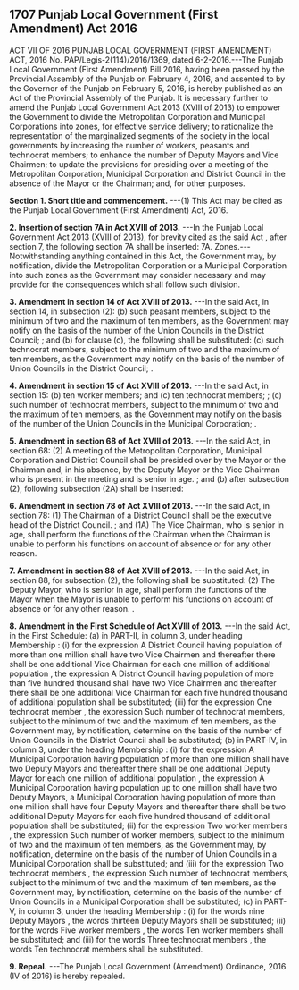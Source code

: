 ## 1707 Punjab Local Government (First Amendment) Act 2016
 
ACT VII OF 2016
PUNJAB LOCAL GOVERNMENT (FIRST AMENDMENT) ACT, 2016
No. PAP/Legis-2(114)/2016/1369, dated 6-2-2016.---The Punjab Local Government (First Amendment) Bill 2016, having been passed by the Provincial Assembly of the Punjab on February 4, 2016, and assented to by the Governor of the Punjab on February 5, 2016, is hereby published as an Act of the Provincial Assembly of the Punjab.
It is necessary further to amend the Punjab Local Government Act 2013 (XVIII of 2013) to empower the Government to divide the Metropolitan Corporation and Municipal Corporations into zones, for effective service delivery; to rationalize the representation of the marginalized segments of the society in the local governments by increasing the number of workers, peasants and technocrat members; to enhance the number of Deputy Mayors and Vice Chairmen; to update the provisions for presiding over a meeting of the Metropolitan Corporation, Municipal Corporation and District Council in the absence of the Mayor or the Chairman; and, for other purposes.

**Section 1. Short title and commencement.**
---(1) This Act may be cited as the Punjab Local Government (First Amendment) Act, 2016.

 

**2. Insertion of section 7A in Act XVIII of 2013.**
---In the Punjab Local Government Act 2013 (XVIII of 2013), for brevity cited as the said Act , after section 7, the following section 7A shall be inserted:
   7A. Zones.---Notwithstanding anything contained in this Act, the Government may, by notification, divide the Metropolitan Corporation or a Municipal Corporation into such zones as the Government may consider necessary and may provide for the consequences which shall follow such division.

 

**3. Amendment in section 14 of Act XVIII of 2013.**
---In the said Act, in section 14, in subsection (2):
   (b) such peasant members, subject to the minimum of two and the maximum of ten members, as the Government may notify on the basis of the number of the Union Councils in the District Council; ; and
   (b) for clause (c), the following shall be substituted:
   (c) such technocrat members, subject to the minimum of two and the maximum of ten members, as the Government may notify on the basis of the number of Union Councils in the District Council; .

 

**4. Amendment in section 15 of Act XVIII of 2013.**
---In the said Act, in section 15:
   (b) ten worker members; and
   (c) ten technocrat members; ;
   (c) such number of technocrat members, subject to the minimum of two and the maximum of ten members, as the Government may notify on the basis of the number of the Union Councils in the Municipal Corporation; .

 

**5. Amendment in section 68 of Act XVIII of 2013.**
---In the said Act, in section 68:
   (2) A meeting of the Metropolitan Corporation, Municipal Corporation and District Council shall be presided over by the Mayor or the Chairman and, in his absence, by the Deputy Mayor or the Vice Chairman who is present in the meeting and is senior in age. ; and
   (b) after subsection (2), following subsection (2A) shall be inserted:

 

**6. Amendment in section 78 of Act XVIII of 2013.**
---In the said Act, in section 78:
   (1) The Chairman of a District Council shall be the executive head of the District Council. ; and
   (1A) The Vice Chairman, who is senior in age, shall perform the functions of the Chairman when the Chairman is unable to perform his functions on account of absence or for any other reason.

 

**7. Amendment in section 88 of Act XVIII of 2013.**
---In the said Act, in section 88, for subsection (2), the following shall be substituted:
   (2) The Deputy Mayor, who is senior in age, shall perform the functions of the Mayor when the Mayor is unable to perform his functions on account of absence or for any other reason. .

 

**8. Amendment in the First Schedule of Act XVIII of 2013.**
---In the said Act, in the First Schedule:
   (a) in PART-II, in column 3, under heading Membership :
   (i) for the expression A District Council having population of more than one million shall have two Vice Chairmen and thereafter there shall be one additional Vice Chairman for each one million of additional population , the expression A District Council having population of more than five hundred thousand shall have two Vice Chairmen and thereafter there shall be one additional Vice Chairman for each five hundred thousand of additional population shall be substituted;
   (iii) for the expression One technocrat member , the expression Such number of technocrat members, subject to the minimum of two and the maximum of ten members, as the Government may, by notification, determine on the basis of the number of Union Councils in the District Council shall be substituted;
   (b) in PART-IV, in column 3, under the heading Membership :
   (i) for the expression A Municipal Corporation having population of more than one million shall have two Deputy Mayors and thereafter there shall be one additional Deputy Mayor for each one million of additional population , the expression A Municipal Corporation having population up to one million shall have two Deputy Mayors, a Municipal Corporation having population of more than one million shall have four Deputy Mayors and thereafter there shall be two additional Deputy Mayors for each five hundred thousand of additional population shall be substituted;
   (ii) for the expression Two worker members , the expression Such number of worker members, subject to the minimum of two and the maximum of ten members, as the Government may, by notification, determine on the basis of the number of Union Councils in a Municipal Corporation shall be substituted; and
   (iii) for the expression Two technocrat members , the expression Such number of technocrat members, subject to the minimum of two and the maximum of ten members, as the Government may, by notification, determine on the basis of the number of Union Councils in a Municipal Corporation shall be substituted;
   (c) in PART-V, in column 3, under the heading Membership :
   (i) for the words nine Deputy Mayors , the words thirteen Deputy Mayors shall be substituted;
   (ii) for the words Five worker members , the words Ten worker members shall be substituted; and
   (iii) for the words Three technocrat members , the words Ten technocrat members shall be substituted.

 

**9. Repeal.**
---The Punjab Local Government (Amendment) Ordinance, 2016 (IV of 2016) is hereby repealed.

